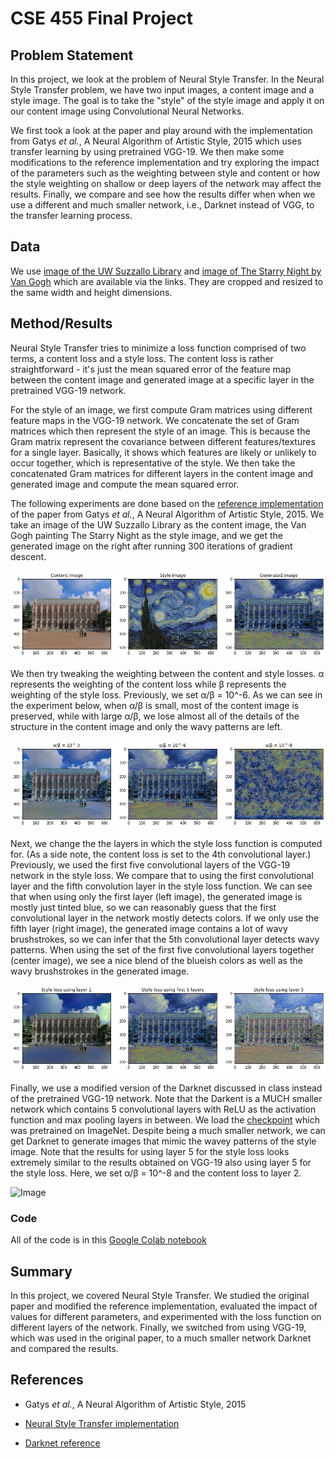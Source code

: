 # CSE 455 Final Project

## Problem Statement

In this project, we look at the problem of Neural Style Transfer. In the Neural Style Transfer problem, we have two input images, a content image and a style image. The goal is to take the "style" of the style image and apply it on our content image using Convolutional Neural Networks. 

We first took a look at the paper and play around with the implementation from Gatys *et al.*, A Neural Algorithm of Artistic Style, 2015 which uses transfer learning by using pretrained VGG-19. We then make some modifications to the reference implementation and try exploring the impact of the parameters such as the weighting between style and content or how the style weighting on shallow or deep layers of the network may affect the results. Finally, we compare and see how the results differ when when we use a different and much smaller network, i.e., Darknet instead of VGG, to the transfer learning process.

## Data

We use [image of the UW Suzzallo Library](https://upload.wikimedia.org/wikipedia/commons/1/10/MK03214_University_of_Washington_Suzzallo_Library.jpg) and [image of The Starry Night by Van Gogh](https://www.vangoghgallery.com/img/starry_night_full.jpg) which are available via the links. They are cropped and resized to the same width and height dimensions.

## Method/Results

Neural Style Transfer tries to minimize a loss function comprised of two terms, a content loss and a style loss. The content loss is rather straightforward - it's just the mean squared error of the feature map between the content image and generated image at a specific layer in the pretrained VGG-19 network. 

For the style of an image, we first compute Gram matrices using different feature maps in the VGG-19 network. We concatenate the set of Gram matrices which then represent the style of an image. This is because the Gram matrix represent the covariance between different features/textures for a single layer. Basically, it shows which features are likely or unlikely to occur together, which is representative of the style. We then take the concatenated Gram matrices for different layers in the content image and generated image and compute the mean squared error.

The following experiments are done based on the [reference implementation](https://pytorch.org/tutorials/advanced/neural_style_tutorial.html) of the paper from Gatys *et al.*, A Neural Algorithm of Artistic Style, 2015. We take an image of the UW Suzzallo Library as the content image, the Van Gogh painting The Starry Night as the style image, and we get the generated image on the right after running 300 iterations of gradient descent.

![Image](images/suzzallo_starry_night.jpg)

We then try tweaking the weighting between the content and style losses. α represents the weighting of the content loss while β represents the weighting of the style loss. Previously, we set α/β = 10^-6. As we can see in the experiment below, when α/β is small, most of the content image is preserved, while with large α/β, we lose almost all of the details of the structure in the content image and only the wavy patterns are left.

![Image](images/alpha_beta_comparison.jpg)

Next, we change the the layers in which the style loss function is computed for. (As a side note, the content loss is set to the 4th convolutional layer.) Previously, we used the first five convolutional layers of the VGG-19 network in the style loss. We compare that to using the first convolutional layer and the fifth convolution layer in the style loss function. We can see that when using only the first layer (left image), the generated image is mostly just tinted blue, so we can reasonably guess that the first convolutional layer in the network mostly detects colors. If we only use the fifth layer (right image), the generated image contains a lot of wavy brushstrokes, so we can infer that the 5th convolutional layer detects wavy patterns. When using the set of the first five convolutional layers together (center image), we see a nice blend of the blueish colors as well as the wavy brushstrokes in the generated image.

![Image](images/style_layer_comparison.jpg)

Finally, we use a modified version of the Darknet discussed in class instead of the pretrained VGG-19 network. Note that the Darkent is a MUCH smaller network which contains 5 convolutional layers with ReLU as the activation function and max pooling layers in between. We load the [checkpoint](https://pjreddie.com/media/files/checkpoint-19.pkl) which was pretrained on ImageNet. Despite being a much smaller network, we can get Darknet to generate images that mimic the wavey patterns of the style image. Note that the results for using layer 5 for the style loss looks extremely similar to the results obtained on VGG-19 also using layer 5 for the style loss. Here, we set α/β = 10^-8 and the content loss to layer 2.

![Image](images/darknet_output.jpg)

### Code

All of the code is in this [Google Colab notebook](https://colab.research.google.com/drive/1oPPeeOegthasYOR0HzXxBOoBcRcUtRux?usp=sharing)

## Summary

In this project, we covered Neural Style Transfer. We studied the original paper and modified the reference implementation, evaluated the impact of values for different parameters, and experimented with the loss function on different layers of the network. Finally, we switched from using VGG-19, which was used in the original paper, to a much smaller network Darknet and compared the results.

## References

- Gatys *et al.*, A Neural Algorithm of Artistic Style, 2015

- [Neural Style Transfer implementation](https://pytorch.org/tutorials/advanced/neural_style_tutorial.html)

- [Darknet reference](https://pjreddie.com/darknet/imagenet/#reference)
